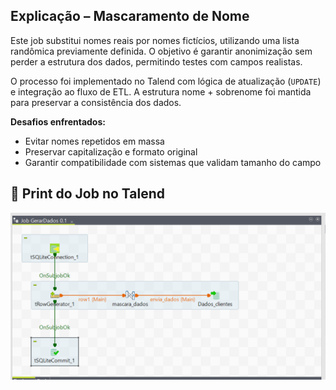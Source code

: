 ## Explicação – Mascaramento de Nome

Este job substitui nomes reais por nomes fictícios, utilizando uma lista randômica previamente definida. O objetivo é garantir anonimização sem perder a estrutura dos dados, permitindo testes com campos realistas.

O processo foi implementado no Talend com lógica de atualização (`UPDATE`) e integração ao fluxo de ETL. A estrutura nome + sobrenome foi mantida para preservar a consistência dos dados.

**Desafios enfrentados:**
- Evitar nomes repetidos em massa
- Preservar capitalização e formato original
- Garantir compatibilidade com sistemas que validam tamanho do campo

## 📸 Print do Job no Talend

![Print do Job](screenshots/Job_mascaramento_estrutura.png)

